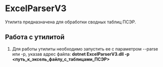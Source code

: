 # ExcelParserV3
Утилита предназначена для обработки сводных таблиц ПСЭР. 
## Работа с утилитой
1. Для работы утилиты необходимо запустить ее с параметром --parse или -p, указав адрес файла:
**dotnet ExcelParserV3.dll -p <путь_к_эксель_файлу_с_таблицами_ПСЭР>**
